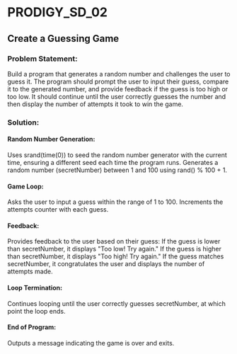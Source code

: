 # PRODIGY_SD_02

## Create a Guessing Game

### Problem Statement:
Build a program that generates a random number and challenges the user to guess it. The program should prompt the user to input their guess, compare it to the generated number, and provide feedback if the guess is too high or too low. It should continue until the user correctly guesses the number and then display the number of attempts it took to win the game.

### Solution:

#### Random Number Generation:
Uses srand(time(0)) to seed the random number generator with the current time, ensuring a different seed each time the program runs.
Generates a random number (secretNumber) between 1 and 100 using rand() % 100 + 1.

#### Game Loop:
Asks the user to input a guess within the range of 1 to 100.
Increments the attempts counter with each guess.

#### Feedback:
Provides feedback to the user based on their guess:
If the guess is lower than secretNumber, it displays "Too low! Try again."
If the guess is higher than secretNumber, it displays "Too high! Try again."
If the guess matches secretNumber, it congratulates the user and displays the number of attempts made.

#### Loop Termination:
Continues looping until the user correctly guesses secretNumber, at which point the loop ends.

#### End of Program:
Outputs a message indicating the game is over and exits.
